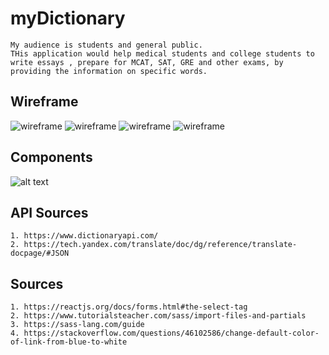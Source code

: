 # myDictionary
    My audience is students and general public.
    THis application would help medical students and college students to write essays , prepare for MCAT, SAT, GRE and other exams, by providing the information on specific words.

## Wireframe
![wireframe](https://github.com/OlgaSannikov/myDictionary/blob/master/src/assets/20200421-125307_p1.jpg)
![wireframe](https://github.com/OlgaSannikov/myDictionary/blob/master/src/assets/20200424-170016_p0.jpg)
![wireframe](https://github.com/OlgaSannikov/myDictionary/blob/master/src/assets/20200424-170016_p1.jpg)
![wireframe](https://github.com/OlgaSannikov/myDictionary/blob/master/src/assets/20200424-170016_p2.jpg)

## Components
![alt text](https://github.com/OlgaSannikov/myDictionary/blob/master/src/assets/20200421-125307_p2.jpg)

## API Sources

    1. https://www.dictionaryapi.com/
    2. https://tech.yandex.com/translate/doc/dg/reference/translate-docpage/#JSON

## Sources

    1. https://reactjs.org/docs/forms.html#the-select-tag
    2. https://www.tutorialsteacher.com/sass/import-files-and-partials
    3. https://sass-lang.com/guide
    4. https://stackoverflow.com/questions/46102586/change-default-color-of-link-from-blue-to-white